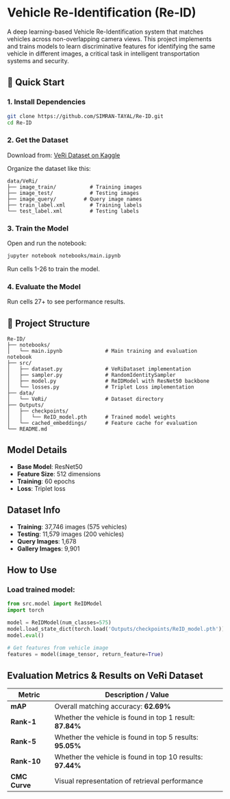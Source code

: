 # Vehicle Re-Identification (Re-ID)

A deep learning-based Vehicle Re-Identification system that matches vehicles across non-overlapping camera views. This project implements and trains models to learn discriminative features for identifying the same vehicle in different images, a critical task in intelligent transportation systems and security.

## 🚀 Quick Start

### 1. Install Dependencies
```bash
git clone https://github.com/SIMRAN-TAYAL/Re-ID.git
cd Re-ID
```

### 2. Get the Dataset
Download from: [VeRi Dataset on Kaggle](https://www.kaggle.com/datasets/abhyudaya12/veri-vehicle-re-identification-dataset)

Organize the dataset like this:
```
data/VeRi/
├── image_train/           # Training images
├── image_test/            # Testing images  
├── image_query/         # Query image names
├── train_label.xml        # Training labels
└── test_label.xml         # Testing labels
```

### 3. Train the Model
Open and run the notebook:
```bash
jupyter notebook notebooks/main.ipynb
```
Run cells 1-26 to train the model.

### 4. Evaluate the Model
Run cells 27+ to see performance results.

## 📁 Project Structure

```
Re-ID/
├── notebooks/
│   └── main.ipynb              # Main training and evaluation notebook
├── src/
│   ├── dataset.py              # VeRiDataset implementation
│   ├── sampler.py              # RandomIdentitySampler
│   ├── model.py                # ReIDModel with ResNet50 backbone
│   └── losses.py               # Triplet Loss implementation
├── data/
│   └── VeRi/                   # Dataset directory
├── Outputs/
│   ├── checkpoints/
│   │   └── ReID_model.pth      # Trained model weights
│   └── cached_embeddings/      # Feature cache for evaluation
└── README.md
```

## Model Details

- **Base Model**: ResNet50
- **Feature Size**: 512 dimensions
- **Training**: 60 epochs
- **Loss**: Triplet loss

## Dataset Info

- **Training**: 37,746 images (575 vehicles)
- **Testing**: 11,579 images (200 vehicles)
- **Query Images**: 1,678
- **Gallery Images**: 9,901

## How to Use

### Load trained model:
```python
from src.model import ReIDModel
import torch

model = ReIDModel(num_classes=575)
model.load_state_dict(torch.load('Outputs/checkpoints/ReID_model.pth'))
model.eval()

# Get features from vehicle image
features = model(image_tensor, return_feature=True)
```

## Evaluation Metrics & Results on VeRi Dataset

| Metric        | Description / Value                                      |
|---------------|----------------------------------------------------------|
| **mAP**       | Overall matching accuracy: **62.69%**                   |
| **Rank-1**    | Whether the vehicle is found in top 1 result: **87.84%**|
| **Rank-5**    | Whether the vehicle is found in top 5 results: **95.05%**|
| **Rank-10**   | Whether the vehicle is found in top 10 results: **97.44%**|
| **CMC Curve** | Visual representation of retrieval performance          |

